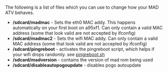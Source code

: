 The following is a list of files which you can use to change how your MAD ATV behaves.

* **/sdcard/madmac** - Sets the eth0 MAC addy. This happens automatically on your first boot on a95xf1. Can only contain a valid MAC address (some that look valid are not accepted by ifconfig)
* **/sdcard/madmac2** - Sets the wifi MAC addy. Can only contain a valid MAC address (some that look valid are not accepted by ifconfig)
* **/sdcard/pingreboot** - activates the pingreboot script, which helps if your wifi drops randomly. see [pingreboot.sh](https://github.com/Map-A-Droid/MAD-ATV/blob/master/pingreboot.sh)
* **/sdcard/madversion** - contains the version of mad rom being used
* **/sdcard/disableautopogoupdate** - disables pogo autoupdate
